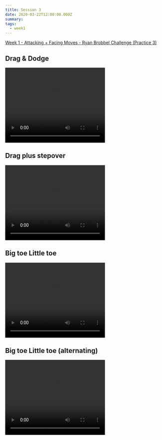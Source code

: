 ```yaml
---
title: Session 3
date: 2020-03-22T12:00:00.000Z
summary: 
tags:
  - week1
---
```


<a href="https://res.cloudinary.com/jenko/image/upload/v1584980776/tns-lockdown-activities/week1/session3/Week_1_-_Attacking_Facing_Moves_-_Ryan_Brobbel_Challenge_Practice_3_ivqwku.pdf">Week 1 - Attacking + Facing Moves - Ryan Brobbel Challenge (Practice 3)</a>

<h2>Drag & Dodge</h2>
<video width="320" height="240" controls>
  <source src="https://res.cloudinary.com/jenko/video/upload/v1584980784/tns-lockdown-activities/week1/session3/drag-and-dodge_idpi0c.mp4t=0.1" type="video/mp4" />
  Your browser does not support the video tag.
</video>

<h2>Drag plus stepover</h2>
<video width="320" height="240" controls>
  <source src="https://res.cloudinary.com/jenko/video/upload/v1584980784/tns-lockdown-activities/week1/session3/drag-plus-stepover_cszzpf.mp4#t=0.1" type="video/mp4" />
  Your browser does not support the video tag.
</video>

<h2>Big toe Little toe</h2>
<video width="320" height="240" controls>
  <source src="https://res.cloudinary.com/jenko/video/upload/v1584980775/tns-lockdown-activities/week1/session3/big-toe-little-toe_kkanej.mp4#t=0.1" type="video/mp4" />
  Your browser does not support the video tag.
</video>

<h2>Big toe Little toe (alternating)</h2>
<video width="320" height="240" controls>
  <source src="https://res.cloudinary.com/jenko/video/upload/v1584979695/tns-lockdown-activities/week1/session3/big-toe-little-toe-alternating_rqprhf.mp4#t=0.1" type="video/mp4" />
  Your browser does not support the video tag.
</video>

